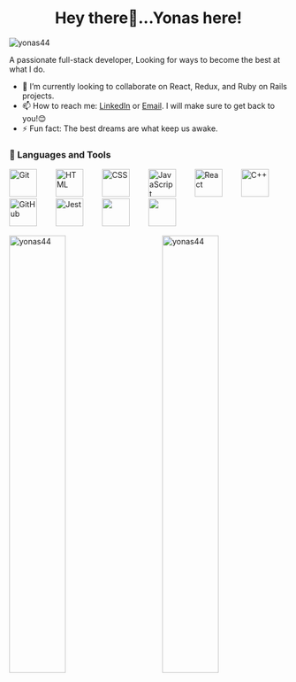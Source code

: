 <h1 align='center'>Hey there👋...Yonas here!</h1>
<p><img src="https://komarev.com/ghpvc/?username=yonas44&label=Profile%20views&color=0e75b6&style=flat" alt="yonas44" /></p>
<p>A passionate full-stack developer, Looking for ways to become the best at what I do.</p>

- 🌱 I’m currently looking to collaborate on React, Redux, and Ruby on Rails projects.
- 📫 How to reach me: [LinkedIn](https://www.linkedin.com/in/yonas-tesfu-3284811a9/) or <a href='mailto:tesfu.yonas1350@gmail.com'> Email</a>. I will make sure to get back to you!😊
- ⚡ Fun fact: The best dreams are what keep us awake.

<!--  <p align="left">
      <a href="https://www.youtube.com/c/fknight?sub_confirmation=1">
         <img alt="youtube subscribers" title="Subscribe to my YouTube channel" src="https://custom-icon-badges.demolab.com/youtube/channel/subscribers/UC2WHjPDvbE6O328n17ZGcfg?color=%23E05D44&label=SUBSCRIBE&logo=video&logoColor=white&style=for-the-badge&labelColor=CE4630"/></a> 
      <a href="https://www.youtube.com/c/fknight">
         <img alt="youtube views" title="YouTube views" src="https://custom-icon-badges.demolab.com/youtube/channel/views/UC2WHjPDvbE6O328n17ZGcfg?color=%23E1AD0E&logo=eye&logoColor=white&style=for-the-badge&labelColor=C79600"/></a> 
      <a href="https://github.com/ForrestKnight?tab=followers">
         <img alt="followers" title="Follow me on Github" src="https://custom-icon-badges.demolab.com/github/followers/ForrestKnight?color=236ad3&labelColor=1155ba&style=for-the-badge&logo=person-add&label=Follow&logoColor=white"/></a>
      <a href="https://github.com/yonas44?tab=repositories&sort=stargazers">
         <img alt="total stars" title="Total stars on GitHub" src="https://custom-icon-badges.demolab.com/github/stars/yonas44?color=55960c&style=for-the-badge&labelColor=488207&logo=star"></a>
   </p> -->
<h3> 🧰 Languages and Tools</h3>

<p>
<img  alt="Git" width="50px" style="margin-right:30px;" src="https://cdn.jsdelivr.net/gh/devicons/devicon/icons/git/git-original.svg" />
<!-- <img align="left" alt="Linux" width="30px" style="padding-right:10px;" src="https://cdn.jsdelivr.net/gh/devicons/devicon/icons/linux/linux-original.svg" /> -->
<img  alt="HTML" width="50px" style="margin-right:30px;" src="https://cdn.jsdelivr.net/gh/devicons/devicon/icons/html5/html5-plain.svg" />
<img  alt="CSS" width="50px" style="margin-right:30px;" src="https://cdn.jsdelivr.net/gh/devicons/devicon/icons/css3/css3-plain.svg" />
<img  alt="JavaScript" width="50px" style="margin-right:30px;" src="https://cdn.jsdelivr.net/gh/devicons/devicon/icons/javascript/javascript-plain.svg" />
<img  alt="React" width="50px" style="margin-right:30px;" src="https://cdn.jsdelivr.net/gh/devicons/devicon/icons/react/react-original.svg" />
<img  alt="C++" width="50px" style="margin-right:30px;" src="https://cdn.jsdelivr.net/gh/devicons/devicon/icons/cplusplus/cplusplus-line.svg" />
<img  alt="GitHub" width="50px" style="margin-right:30px;" src="https://cdn.jsdelivr.net/gh/devicons/devicon/icons/bootstrap/bootstrap-original.svg" />
<img width="50px" style="margin-right:30px;" src="https://cdn.jsdelivr.net/gh/devicons/devicon/icons/jest/jest-plain.svg" alt="Jest" />
<img width="50px" style="margin-right:30px;" src="https://cdn.jsdelivr.net/gh/devicons/devicon/icons/ruby/ruby-original.svg" />
<img width="50px" style="margin-right:30px;"  src="https://cdn.jsdelivr.net/gh/devicons/devicon/icons/postgresql/postgresql-original.svg" />
  <br />
</p>
<div>
<img align="left" width=45% src='https://github-readme-stats.vercel.app/api?username=yonas44&show_icons=true&bg_color=transparent' alt="yonas44"/>
<img align="right" width="45%" src="https://github-readme-streak-stats.herokuapp.com/?user=yonas44&" alt="yonas44" />
</div>
